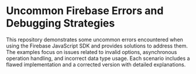 # Uncommon Firebase Errors and Debugging Strategies
This repository demonstrates some uncommon errors encountered when using the Firebase JavaScript SDK and provides solutions to address them.  The examples focus on issues related to invalid options, asynchronous operation handling, and incorrect data type usage. Each scenario includes a flawed implementation and a corrected version with detailed explanations.
